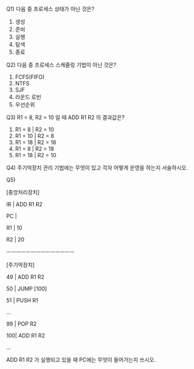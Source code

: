 Q1) 다음 중 프로세스 상태가 아닌 것은?
1.	생성
2.	준비
3.	실행
4.	탐색
5.	종료

Q2) 다음 중 프로세스 스케줄링 기법이 아닌 것은?
1.	FCFS(FIFO)
2.	NTFS
3.	SJF
4.	라운드 로빈
5.	우선순위

Q3) R1 = 8, R2 = 10 일 때 ADD R1 R2 의 결과값은?
1.	R1 = 8 | R2 = 10
2.	R1 = 10 | R2 = 8
3.	R1 = 18 | R2 = 18
4.	R1 = 8 | R2 = 18
5.	R1 = 18 | R2 = 10


Q4) 주기억장치 관리 기법에는 무엇이 있고 각자 어떻게 운영을 하는지 서술하시오.

Q5)

[중앙처리장치]

IR | ADD R1 R2

PC |

R1 | 10

R2 | 20


ㅡㅡㅡㅡㅡㅡㅡㅡㅡㅡㅡㅡㅡㅡ

[주기억장치]

49 | ADD R1 R2

50 | JUMP [100]

51 | PUSH R1

...

99 | POP R2

100| ADD R1 R2

...

ADD R1 R2 가 실행되고 있을 때 PC에는 무엇이 들어가는지 쓰시오.
